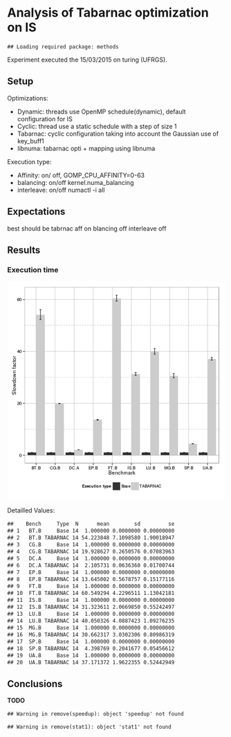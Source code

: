 Analysis of Tabarnac optimization on IS
=======================================



```
## Loading required package: methods
```
Experiment executed the 15/03/2015 on turing (UFRGS).

Setup
-----

Optimizations:

+ Dynamic: threads use OpenMP schedule(dynamic), default configuration for IS
+ Cyclic:  thread use a static schedule with a step of size 1
+ Tabarnac: cyclic configuration taking into account the Gaussian use of key_buff1
+ libnuma: tabarnac opti + mapping using libnuma


Execution type:

+ Affinity: on/ off,    GOMP_CPU_AFFINITY=0-63
+ balancing: on/off     kernel.numa_balancing
+ interleave: on/off    numactl -i all



Expectations
------------

best should be tabrnac aff on blancing off interleave off

Results
-------

###   Execution time

![plot of chunk ExecTime](figure/ExecTime-1.png) 

Detailled Values:


```
##    Bench     Type  N      mean        sd         se
## 1   BT.B     Base 14  1.000000 0.0000000 0.00000000
## 2   BT.B TABARNAC 14 54.223848 7.1098580 1.90018947
## 3   CG.B     Base 14  1.000000 0.0000000 0.00000000
## 4   CG.B TABARNAC 14 19.928627 0.2650576 0.07083963
## 5   DC.A     Base 14  1.000000 0.0000000 0.00000000
## 6   DC.A TABARNAC 14  2.105731 0.0636360 0.01700744
## 7   EP.B     Base 14  1.000000 0.0000000 0.00000000
## 8   EP.B TABARNAC 14 13.645002 0.5678757 0.15177116
## 9   FT.B     Base 14  1.000000 0.0000000 0.00000000
## 10  FT.B TABARNAC 14 60.549294 4.2296511 1.13042181
## 11  IS.B     Base 14  1.000000 0.0000000 0.00000000
## 12  IS.B TABARNAC 14 31.323611 2.0669850 0.55242497
## 13  LU.B     Base 14  1.000000 0.0000000 0.00000000
## 14  LU.B TABARNAC 14 40.050326 4.0887423 1.09276235
## 15  MG.B     Base 14  1.000000 0.0000000 0.00000000
## 16  MG.B TABARNAC 14 30.662317 3.0302306 0.80986319
## 17  SP.B     Base 14  1.000000 0.0000000 0.00000000
## 18  SP.B TABARNAC 14  4.398769 0.2041677 0.05456612
## 19  UA.B     Base 14  1.000000 0.0000000 0.00000000
## 20  UA.B TABARNAC 14 37.171372 1.9622355 0.52442949
```

Conclusions
-----------

**TODO**


```
## Warning in remove(speedup): object 'speedup' not found
```

```
## Warning in remove(stat1): object 'stat1' not found
```
